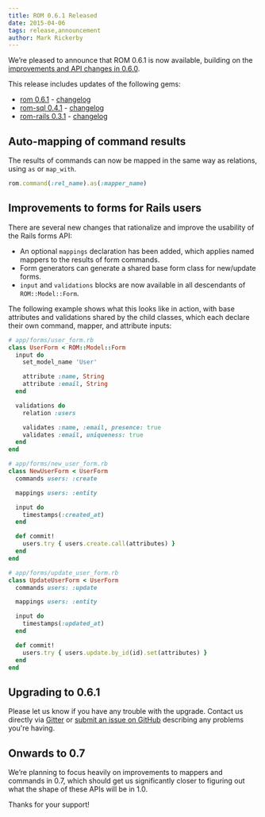 ```yaml
---
title: ROM 0.6.1 Released
date: 2015-04-06
tags: release,announcement
author: Mark Rickerby
---
```


We’re pleased to announce that ROM 0.6.1 is now available, building on the [improvements and API changes in 0.6.0](/blog/2015/03/23/rom-0-6-0-released/).

This release includes updates of the following gems:

* [rom 0.6.1](https://rubygems.org/gems/rom) - [changelog](https://github.com/rom-rb/rom/blob/master/CHANGELOG.md#v061-TODO-MAKE-THIS-LINK-WORK)
* [rom-sql 0.4.1](https://rubygems.org/gems/rom-sql) - [changelog](https://github.com/rom-rb/rom-sql/blob/master/CHANGELOG.md#v041-TODO-MAKE-THIS-LINK-WORK)
* [rom-rails 0.3.1](https://rubygems.org/gems/rom-rails) - [changelog](https://github.com/rom-rb/rom-rails/blob/master/CHANGELOG.md#-TODO-MAKE-THIS-LINK-WORK)

## Auto-mapping of command results

The results of commands can now be mapped in the same way as relations, using `as` or `map_with`.

```ruby
rom.command(:rel_name).as(:mapper_name)
```

## Improvements to forms for Rails users

There are several new changes that rationalize and improve the usability of the Rails forms API:

- An optional `mappings` declaration has been added, which applies named mappers to the results of form commands.
- Form generators can generate a shared base form class for new/update forms.
- `input` and `validations` blocks are now available in all descendants of `ROM::Model::Form`.

The following example shows what this looks like in action, with base attributes and validations shared by the child classes, which each declare their own command, mapper, and attribute inputs:

```ruby
# app/forms/user_form.rb
class UserForm < ROM::Model::Form
  input do
    set_model_name 'User'

    attribute :name, String
    attribute :email, String
  end

  validations do
    relation :users

    validates :name, :email, presence: true
    validates :email, uniqueness: true
  end
end

# app/forms/new_user_form.rb
class NewUserForm < UserForm
  commands users: :create

  mappings users: :entity

  input do
    timestamps(:created_at)
  end

  def commit!
    users.try { users.create.call(attributes) }
  end
end

# app/forms/update_user_form.rb
class UpdateUserForm < UserForm
  commands users: :update

  mappings users: :entity

  input do
    timestamps(:updated_at)
  end

  def commit!
    users.try { users.update.by_id(id).set(attributes) }
  end
end
```

## Upgrading to 0.6.1

Please let us know if you have any trouble with the upgrade. Contact us directly via [Gitter](https://gitter.im/rom-rb/chat) or [submit an issue on GitHub](https://github.com/rom-rb/rom/issues) describing any problems you're having.

## Onwards to 0.7

We’re planning to focus heavily on improvements to mappers and commands in 0.7, which should get us significantly closer to figuring out what the shape of these APIs will be in 1.0.

Thanks for your support!
